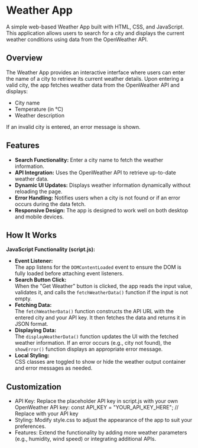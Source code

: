 # Weather App

A simple web-based Weather App built with HTML, CSS, and JavaScript. This application allows users to search for a city and displays the current weather conditions using data from the OpenWeather API.

## Overview

The Weather App provides an interactive interface where users can enter the name of a city to retrieve its current weather details. Upon entering a valid city, the app fetches weather data from the OpenWeather API and displays:
- City name
- Temperature (in °C)
- Weather description

If an invalid city is entered, an error message is shown.

## Features

- **Search Functionality:** Enter a city name to fetch the weather information.
- **API Integration:** Uses the OpenWeather API to retrieve up-to-date weather data.
- **Dynamic UI Updates:** Displays weather information dynamically without reloading the page.
- **Error Handling:** Notifies users when a city is not found or if an error occurs during the data fetch.
- **Responsive Design:** The app is designed to work well on both desktop and mobile devices.


## How It Works

**JavaScript Functionality (script.js):**  
   - **Event Listener:**  
     The app listens for the `DOMContentLoaded` event to ensure the DOM is fully loaded before attaching event listeners.
   - **Search Button Click:**  
     When the "Get Weather" button is clicked, the app reads the input value, validates it, and calls the `fetchWeatherData()` function if the input is not empty.
   - **Fetching Data:**  
     The `fetchWeatherData()` function constructs the API URL with the entered city and your API key. It then fetches the data and returns it in JSON format.
   - **Displaying Data:**  
     The `displayWeatherData()` function updates the UI with the fetched weather information. If an error occurs (e.g., city not found), the `showError()` function displays an appropriate error message.
   - **Local Styling:**  
     CSS classes are toggled to show or hide the weather output container and error messages as needed.


## Customization

- API Key:
Replace the placeholder API key in script.js with your own OpenWeather API key:
    const API_KEY = "YOUR_API_KEY_HERE"; // Replace with your API key
- Styling:
Modify style.css to adjust the appearance of the app to suit your preferences.
- Features:
Extend the functionality by adding more weather parameters (e.g., humidity, wind speed) or integrating additional APIs.



